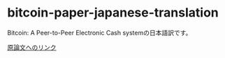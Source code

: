 # bitcoin-paper-japanese-translation
Bitcoin: A Peer-to-Peer Electronic Cash systemの日本語訳です。

[原論文へのリンク](https://bitcoin.org/bitcoin.pdf)